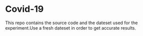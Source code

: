 # Covid-19
This repo contains the source code and the dateset used for the experiment.Use a fresh dateset in order to get accurate results.
